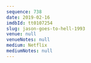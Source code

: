 ```yaml
---
sequence: 738
date: 2019-02-16
imdbId: tt0107254
slug: jason-goes-to-hell-1993
venue: null
venueNotes: null
medium: Netflix
mediumNotes: null
---
```

